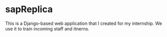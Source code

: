 # sapReplica
 This is a Django-based web application that I created for my internship. We use it to train incoming staff and itnerns.
